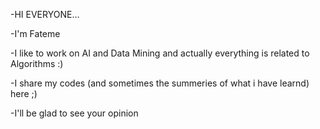 -HI EVERYONE...

-I'm Fateme

-I like to work on AI and Data Mining and actually everything is related to Algorithms :)

-I share my codes (and sometimes the summeries of what i have learnd) here ;)

-I'll be glad to see your opinion
